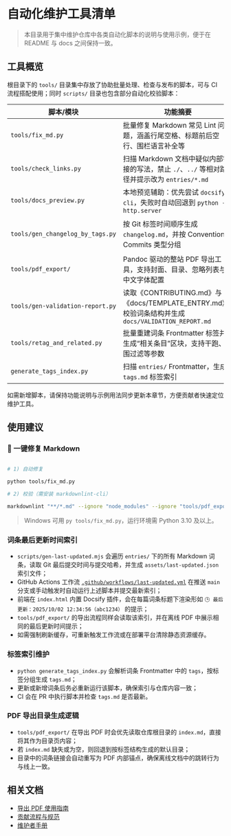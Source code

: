 # 自动化维护工具清单

> 本目录用于集中维护仓库中各类自动化脚本的说明与使用示例，便于在 README 与 docs 之间保持一致。

## 工具概览

根目录下的 `tools/` 目录集中存放了协助批量处理、检查与发布的脚本，可与 CI 流程搭配使用；同时 `scripts/` 目录也包含部分自动化校验脚本：

| 脚本/模块                            | 功能摘要                                                                               | 常用用法                                                                                                   |
| -------------------------------- | ---------------------------------------------------------------------------------- | ------------------------------------------------------------------------------------------------------ |
| `tools/fix_md.py`                | 批量修复 Markdown 常见 Lint 问题，涵盖行尾空格、标题前后空行、围栏语言补全等                                     | `python tools/fix_md.py` 或 `python tools/fix_md.py --dry-run`                                          |
| `tools/check_links.py`           | 扫描 Markdown 文档中疑似内部链接的写法，禁止 `./`、`../` 等相对路径并提示改为 `entries/*.md`               | `python tools/check_links.py --root .`，必要时使用 `--whitelist` 允许额外根目录文档                                   |
| `tools/docs_preview.py`          | 本地预览辅助：优先尝试 `docsify-cli`，失败时自动回退到 `python -m http.server`                         | `python tools/docs_preview.py --port 4173`（可通过 `--wait` 调整 docsify 启动检测时间）                             |
| `tools/gen_changelog_by_tags.py` | 按 Git 标签时间顺序生成 `changelog.md`，并按 Conventional Commits 类型分组                         | `python tools/gen_changelog_by_tags.py --output changelog.md`，可搭配 `--latest-only` 或 `--latest-to-head` |
| `tools/pdf_export/`              | Pandoc 驱动的整站 PDF 导出工具，支持封面、目录、忽略列表与中文字体配置                                          | `python tools/pdf_export/export_to_pdf.py` 或 `python -m pdf_export`                                    |
| `tools/gen-validation-report.py` | 读取《CONTRIBUTING.md》与《docs/TEMPLATE_ENTRY.md》，校验词条结构并生成 `docs/VALIDATION_REPORT.md` | `python tools/gen-validation-report.py`                                                                |
| `tools/retag_and_related.py`     | 批量重建词条 Frontmatter 标签并生成“相关条目”区块，支持干跑、范围过滤等参数               | `python tools/retag_and_related.py`、`python tools/retag_and_related.py --dry-run --limit 5`             |
| `generate_tags_index.py`         | 扫描 `entries/` Frontmatter，生成 `tags.md` 标签索引                                             | `python generate_tags_index.py`                                                                       |

如需新增脚本，请保持功能说明与示例用法同步更新本章节，方便贡献者快速定位维护工具。

## 使用建议

### 🧰 一键修复 Markdown

```bash

# 1) 自动修复

python tools/fix_md.py

# 2) 校验（需安装 markdownlint-cli）

markdownlint "**/*.md" --ignore "node_modules" --ignore "tools/pdf_export/vendor"
```

> Windows 可用 `py tools/fix_md.py`，运行环境需 Python 3.10 及以上。

### 词条最后更新时间索引

- `scripts/gen-last-updated.mjs` 会遍历 `entries/` 下的所有 Markdown 词条，读取 Git 最后提交时间与提交哈希，并生成 `assets/last-updated.json` 索引文件；
- GitHub Actions 工作流 [`.github/workflows/last-updated.yml`](../../.github/workflows/last-updated.yml) 在推送 `main` 分支或手动触发时自动运行上述脚本并提交最新索引；
- 前端在 `index.html` 内置 Docsify 插件，会在每篇词条标题下渲染形如 `🕒 最后更新：2025/10/02 12:34:56（abc1234）` 的提示；
- `tools/pdf_export/` 的导出流程同样会读取该索引，并在离线 PDF 中展示相同的最后更新时间提示；
- 如需强制刷新缓存，可重新触发工作流或在部署平台清除静态资源缓存。

### 标签索引维护

- `python generate_tags_index.py` 会解析词条 Frontmatter 中的 `tags`，按标签分组生成 `tags.md`；
- 更新或新增词条后务必重新运行该脚本，确保索引与仓库内容一致；
- CI 会在 PR 中执行脚本并检查 `tags.md` 是否最新。

### PDF 导出目录生成逻辑

- `tools/pdf_export/` 在导出 PDF 时会优先读取仓库根目录的 `index.md`，直接将其作为目录页内容；
- 若 `index.md` 缺失或为空，则回退到按标签结构生成的默认目录；
- 目录中的词条链接会自动重写为 PDF 内部锚点，确保离线文档中的跳转行为与线上一致。

## 相关文档

- [导出 PDF 使用指南](../pdf_export/README_pdf_output.md)
- [贡献流程与规范](../TEMPLATE_ENTRY.md)
- [维护者手册](../ADMIN_GUIDE.md)
